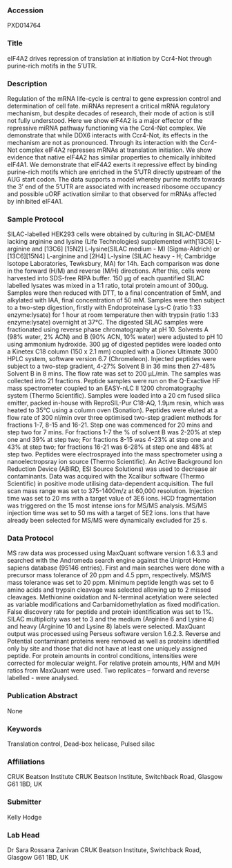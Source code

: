 ### Accession
PXD014764

### Title
eIF4A2 drives repression of translation at initiation by Ccr4-Not through purine-rich motifs in the 5’UTR.

### Description
Regulation of the mRNA life-cycle is central to gene expression control and determination of cell fate. miRNAs represent a critical mRNA regulatory mechanism, but despite decades of research, their mode of action is still not fully understood. Here we show eIF4A2 is a major effector of the repressive miRNA pathway functioning via the Ccr4-Not complex. We demonstrate that while DDX6 interacts with Ccr4-Not, its effects in the mechanism are not as pronounced. Through its interaction with the Ccr4-Not complex eIF4A2 represses mRNAs at translation initiation. We show evidence that native eIF4A2 has similar properties to chemically inhibited eIF4A1. We demonstrate that eIF4A2 exerts it repressive effect by binding purine-rich motifs which are enriched in the 5’UTR directly upstream of the AUG start codon. The data supports a model whereby purine motifs towards the 3’ end of the 5’UTR are associated with increased ribosome occupancy and possible uORF activation similar to that observed for mRNAs affected by inhibited eIF4A1.

### Sample Protocol
SILAC-labelled HEK293 cells were obtained by culturing in SILAC-DMEM lacking arginine and lysine (Life Technologies) supplemented with[13C6] L-arginine and [13C6] [15N2] L-lysine(SILAC medium - M) (Sigma-Aldrich) or [13C6][15N4] L-arginine and  [2H4] L-lysine (SILAC heavy - H; Cambridge Isotope Laboratories, Tewksbury, MA) for 14h. Each comparison was done in the forward (H/M) and reverse (M/H) directions. After this, cells were harvested into SDS-free RIPA buffer. 150 µg of each quantified SILAC labelled lysates was mixed in a 1:1 ratio, total protein amount of 300µg. Samples were then reduced with DTT, to a final concentration of 5mM, and alkylated with IAA, final concentration of 50 mM. Samples were then subject to a two-step digestion, firstly with Endoproteinase Lys-C (ratio 1:33 enzyme:lysate) for 1 hour at room temperature then with trypsin (ratio 1:33 enzyme:lysate) overnight at 37°C. The digested SILAC samples were fractionated using reverse phase chromatography at pH 10. Solvents A (98% water, 2% ACN) and B (90% ACN, 10% water) were adjusted to pH 10 using ammonium hydroxide. 300 µg of digested peptides were loaded onto a Kinetex C18 column (150 x 2.1 mm) coupled with a Dionex Ultimate 3000 HPLC system, software version 6.7 (Chromeleon). Injected peptides were subject to a two-step gradient, 4-27% Solvent B in 36 mins then 27-48% Solvent B in 8 mins. The flow rate was set to 200 µL/min. The samples was collected into 21 fractions. Peptide samples were run on the Q-Exactive HF mass spectrometer coupled to an EASY-nLC II 1200 chromatography system (Thermo Scientific). Samples were loaded into a 20 cm fused silica emitter, packed in-house with ReproSIL-Pur C18-AQ, 1.9µm resin, which was heated to 35°C using a column oven (Sonation). Peptides were eluted at a flow rate of 300 nl/min over three optimised two-step gradient methods for fractions 1-7, 8-15 and 16-21. Step one was commenced for 20 mins and step two for 7 mins. For fractions 1-7 the % of solvent B was 2-20% at step one and 39% at step two; For fractions 8-15 was 4-23% at step one and 43% at step two; for fractions 16-21 was 6-28% at step one and 48% at step two. Peptides were electrosprayed into the mass spectrometer using a nanoelectropsray ion source (Thermo Scientific). An Active Background Ion Reduction Device (ABIRD, ESI Source Solutions) was used to decrease air contaminants. Data was acquired with the Xcalibur software (Thermo Scientific) in positive mode utilising data-dependent acquisition. The full scan mass range was set to 375-1400m/z at 60,000 resolution. Injection time was set to 20 ms with a target value of 3E6 ions. HCD fragmentation was triggered on the 15 most intense ions for MS/MS analysis. MS/MS injection time was set to 50 ms with a target of 5E2 ions. Ions that have already been selected for MS/MS were dynamically excluded for 25 s.

### Data Protocol
MS raw data was processed using MaxQuant software version 1.6.3.3 and searched with the Andromeda search engine against the Uniprot Homo sapiens database (95146 entries). First and main searches were done with a precursor mass tolerance of 20 ppm and 4.5 ppm, respectively. MS/MS mass tolerance was set to 20 ppm. Minimum peptide length was set to 6 amino acids and trypsin cleavage was selected allowing up to 2 missed cleavages. Methionine oxidation and N-terminal acetylation were selected as variable modifications and Carbamidomethylation as fixed modification. False discovery rate for peptide and protein identification was set to 1%. SILAC multiplicity was set to 3 and the medium (Arginine 6 and Lysine 4) and heavy (Arginine 10 and Lysine 8) labels were selected. MaxQuant output was processed using Perseus software version 1.6.2.3. Reverse and Potential contaminant proteins were removed as well as proteins identified only by site and those that did not have at least one uniquely assigned peptide.  For protein amounts in control conditions, intensities were corrected for molecular weight. For relative protein amounts, H/M and M/H ratios from MaxQuant were used. Two replicates – forward and reverse labelled - were analysed.

### Publication Abstract
None

### Keywords
Translation control, Dead-box helicase, Pulsed silac

### Affiliations
CRUK Beatson Institute
CRUK Beatson Institute, Switchback Road, Glasgow G61 1BD, UK

### Submitter
Kelly Hodge

### Lab Head
Dr Sara Rossana Zanivan
CRUK Beatson Institute, Switchback Road, Glasgow G61 1BD, UK


